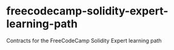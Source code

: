 # freecodecamp-solidity-expert-learning-path
Contracts for the FreeCodeCamp Solidity Expert learning path
